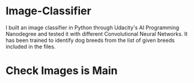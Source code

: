 # Image-Classifier
I built an image classifier in Python through Udacity's AI Programming Nanodegree and tested it with different Convolutional Neural Networks. It has been trained to identify dog breeds from the list of given breeds included in the files.
# Check Images is Main
